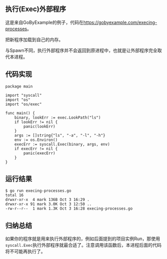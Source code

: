 
## 执行(Exec)外部程序

这是来自GoByExample的例子，代码在<https://gobyexample.com/execing-processes>。

把新程序加载到自己的内存。

与Spawn不同，执行外部程序并不会返回到原进程中，也就是让外部程序完全取代本进程。

## 代码实现

```golang
package main

import "syscall"
import "os"
import "os/exec"

func main() {
    binary, lookErr := exec.LookPath("ls")
    if lookErr != nil {
        panic(lookErr)
    }
    args := []string{"ls", "-a", "-l", "-h"}
    env := os.Environ()
    execErr := syscall.Exec(binary, args, env)
    if execErr != nil {
        panic(execErr)
    }
}
```

## 运行结果

```
$ go run execing-processes.go
total 16
drwxr-xr-x  4 mark 136B Oct 3 16:29 .
drwxr-xr-x 91 mark 3.0K Oct 3 12:50 ..
-rw-r--r--  1 mark 1.3K Oct 3 16:28 execing-processes.go
```

## 归纳总结

如果你的程序就是用来执行外部程序的，例如后面提到的项目实例Run，那使用`syscall.Exec`执行外部程序就最合适了。注意调用该函数后，本进程后面的代码将不可能再执行了。

